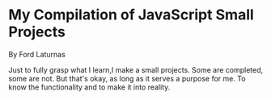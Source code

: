 # My Compilation of JavaScript Small Projects
By Ford Laturnas


Just to fully grasp what I learn,I make a small projects.
Some are completed, some are not.
But that's okay, as long as it serves a purpose for me.
To know the functionality and to make it into reality.
